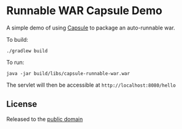 # Runnable WAR Capsule Demo

A simple demo of using [Capsule](https://github.com/puniverse/capsule) to package an auto-runnable war.

To build:

    ./gradlew build

To run:

    java -jar build/libs/capsule-runnable-war.war

The servlet will then be accessible at `http://localhost:8080/hello`

## License

Released to the [public domain](http://creativecommons.org/publicdomain/zero/1.0/)
